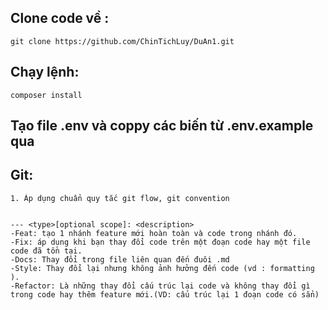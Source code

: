 ## Clone code về : 
```
git clone https://github.com/ChinTichLuy/DuAn1.git
```

## Chạy lệnh: 
```
composer install
```

## Tạo file .env và coppy các biến từ .env.example qua

## Git:

```
1. Áp dụng chuẩn quy tắc git flow, git convention


--- <type>[optional scope]: <description>
-Feat: tạo 1 nhánh feature mới hoàn toàn và code trong nhánh đó.
-Fix: áp dụng khi bạn thay đổi code trên một đoạn code hay một file code đã tồn tại.
-Docs: Thay đổi trong file liên quan đến đuôi .md
-Style: Thay đổi lại nhưng không ảnh hưởng đến code (vd : formatting ).
-Refactor: Là những thay đổi cấu trúc lại code và không thay đổi gì trong code hay thêm feature mới.(VD: cấu trúc lại 1 đoạn code có sẳn)

```